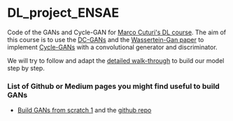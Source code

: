 # DL_project_ENSAE
Code of the GANs and Cycle-GAN for [Marco Cuturi's DL course](https://marcocuturi.net/dl.html). The aim of this course is to use the [DC-GANs](https://arxiv.org/pdf/1511.06434.pdf) and the [Wassertein-Gan paper](https://arxiv.org/pdf/1701.07875.pdf)
to implement [Cycle-GANs](https://junyanz.github.io/CycleGAN/) with a convolutional generator and discriminator. 

We will try to follow and adapt the [detailed walk-through](http://www.cs.toronto.edu/~rgrosse/courses/csc421_2019/assignments/assignment4.pdf) to build our model step by step. 

### List of Github or Medium pages you might find useful to build GANs

- [Build GANs from scratch 1](https://medium.com/ai-society/gans-from-scratch-1-a-deep-introduction-with-code-in-pytorch-and-tensorflow-cb03cdcdba0f) and the [github repo](https://github.com/diegoalejogm/gans)
